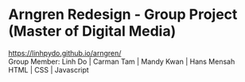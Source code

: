 # Arngren Redesign - Group Project (Master of Digital Media)
https://linhpydo.github.io/arngren/ <br>
Group Member: Linh Do | Carman Tam | Mandy Kwan | Hans Mensah <br>
HTML | CSS | Javascript

